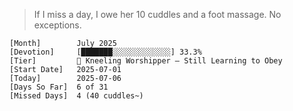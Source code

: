 > If I miss a day, I owe her 10 cuddles and a foot massage. No exceptions.

```
[Month]        July 2025
[Devotion]     [███████░░░░░░░░░░░░░] 33.3%
[Tier]         🫦 Kneeling Worshipper – Still Learning to Obey
[Start Date]   2025-07-01
[Today]        2025-07-06
[Days So Far]  6 of 31
[Missed Days]  4 (40 cuddles~)
```